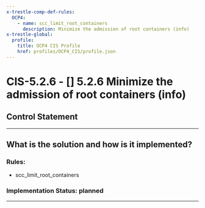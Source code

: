 ```yaml
---
x-trestle-comp-def-rules:
  OCP4:
    - name: scc_limit_root_containers
      description: Minimize the admission of root containers (info)
x-trestle-global:
  profile:
    title: OCP4 CIS Profile
    href: profiles/OCP4_CIS/profile.json
---
```


# CIS-5.2.6 - \[\] 5.2.6 Minimize the admission of root containers (info)

## Control Statement

______________________________________________________________________

## What is the solution and how is it implemented?

<!-- For implementation status enter one of: implemented, partial, planned, alternative, not-applicable -->

<!-- Note that the list of rules under ### Rules: is read-only and changes will not be captured after assembly to JSON -->

<!-- Add control implementation description here for control: CIS-5.2.6 -->

### Rules:

  - scc_limit_root_containers

### Implementation Status: planned

______________________________________________________________________
